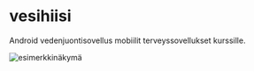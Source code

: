 # vesihiisi

Android vedenjuontisovellus mobiilit terveyssovellukset kurssille.

![esimerkkinäkymä](https://i.imgur.com/vqCwGj7.png)
